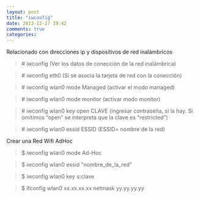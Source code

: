 ```yaml
---
layout: post
title: "iwconfig"
date: 2013-12-27 19:42
comments: true
categories: 
---
```

Relacionado con direcciones ip y dispositivos de red inalámbricos 

>\# iwconfig (Ver los datos de conección de la red inalámbrica)

>\# iwconfig eth0 (Si se asocia la tarjeta de red con la conección)

>\# iwconfig wlan0 mode Managed  (activar el modo managed)

>\# iwconfig wlan0 mode monitor (activar modo monitor)

>\# iwconfig wlan0 key open CLAVE  (ingresar contraseña, si la hay. Si omitimos “open” se interpreta que la clave es “restricted”)

>\# iwconfig wlan0 essid ESSID (ESSID= nombre de la red)

Crear una Red Wifi AdHoc 

>$ iwconfig wlan0 mode Ad-Hoc 

>$ iwconfig wlan0 essid "nombre_de_la_red" 

>$ iwconfig wlan0 key s:clave 

>$ ifconfig wlan0 xx.xx.xx.xx netmask yy.yy.yy.yy

